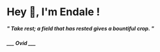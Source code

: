 <h1 title="head"> Hey 👋, I'm Endale !</h1>

**<h5><i>" Take rest; a field that has rested gives a bountiful crop. "</i></h5>**

*<b>___ Ovid ___</b>*
